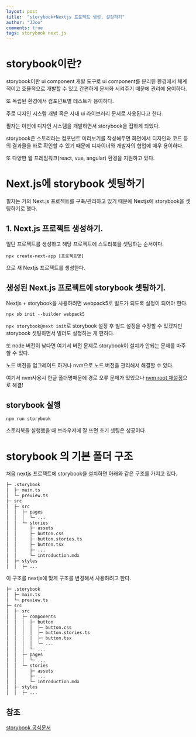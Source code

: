 ```yaml
---
layout: post
title:  "storybook+Nextjs 프로젝트 생성, 설정하기"
author: "JJoo"
comments: true
tags: storybook next.js
---
```


# storybook이란? 

storybook이란 ui component 개발 도구로 
ui component를 분리된 환경에서 체계적이고 효율적으로 개발할 수 있고 
간편하게 문서화 시켜주기 때문에 관리에 용이하다.

또 독립된 환경에서 컴포넌트별 테스트가 용이하다. 

주로 디자인 시스템 개발 혹은 사내 ui 라이브러리 문서로 사용된다고 한다. 

필자는 이번에 디자인 시스템을 개발하면서 storybook을 접하게 되었다. 

storybook은 스토리라는 컴포넌트 미리보기를 작성해두면 화면에서 디자인과 코드 등의 결과물을 바로 확인할 수 있기 때문에 디자이너와 개발자의 협업에 매우 용이하다.

또 다양한 웹 프레임워크(react, vue, angular) 환경을 지원하고 있다. 


# Next.js에 storybook 셋팅하기 

필자는 거의 Next.js 프로젝트를 구축/관리하고 있기 때문에 Nextjs에 storybook을 셋팅하기로 했다. 


## 1. Next.js 프로젝트 생성하기. 

일단 프로젝트를 생성하고 해당 프로젝트에 스토리북을 셋팅하는 순서이다. 

```
npx create-next-app [프로젝트명]
```

으로 새 Nextjs 프로젝트를 생성한다. 


## 생성된 Next.js 프로젝트에 storybook 셋팅하기. 

Nextjs + storybook을 사용하려면 webpack5로 빌드가 되도록 설정이 되어야 한다. 

```
npx sb init --builder webpack5
```

``` npx storybook@next init ```로 storybook 설정 후 빌드 설정을 수정할 수 있겠지만 
storybook 셋팅하면서 빌더도 설정하는 게 편하다. 

또 node 버전이 낮다면 여기서 버전 문제로 storybook이 설치가 안되는 문제를 마주할 수 있다. 

노드 버전을 업그레이드 하거나 nvm으로 노드 버전을 관리해서 해결할 수 있다. 

여기서 nvm사용시 한글 폴더명때문에 경로 오류 문제가 있었으나 [nvm root 재설정](https://jjoostudy.github.io/2023-04-04/nvm-%EA%B2%BD%EB%A1%9C-%EC%98%A4%EB%A5%98-C-Users-%D6%BF-AppData-Roaming-nvm-could-not-be-found-or-does-not-exist-%ED%95%B4%EA%B2%B0)으로 해결!

## storybook 실행

```
npm run storybook
```

스토리북을 실행했을 때 브라우저에 잘 뜨면 초기 셋팅은 성공이다. 


# storybook 의 기본 폴더 구조 

처음 nextjs 프로젝트에 storybook을 설치하면 아래와 같은 구조를 가지고 있다. 

```bash
├─ .storybook
│  ├─ main.ts
│  └─ preview.ts
├─ src 
│  ├─ src
│  │  ├─ pages
│  │  │  └─ ...
│  │  └─ stories
│  │     ├─ assets
│  │     ├─ button.css
│  │     ├─ button.stories.ts
│  │     ├─ button.tsx
│  │     ├─ ...
│  │     └─ introduction.mdx
│  ├─ styles
│  │  ├─ ...

```

이 구조를 nextjs에 맞게 구조를 변경해서 사용하려고 한다. 


```bash
├─ .storybook
│  ├─ main.ts
│  └─ preview.ts
├─ src 
│  ├─ src
│  │  ├─ components
│  │  │  ├─ button
│  │  │  │  ├─ button.css
│  │  │  │  ├─ button.stories.ts
│  │  │  │  ├─ button.tsx
│  │  │  │  └─ ...
│  │  │  └─ ...
│  │  ├─ pages
│  │  │  └─ ...
│  │  └─ stories
│  │     ├─ assets
│  │     ├─ ...
│  │     └─ introduction.mdx
│  ├─ styles
│  │  ├─ ...

```


## 참조 
[storybook 공식문서](https://storybook.js.org/blog/get-started-with-storybook-and-next-js/)




